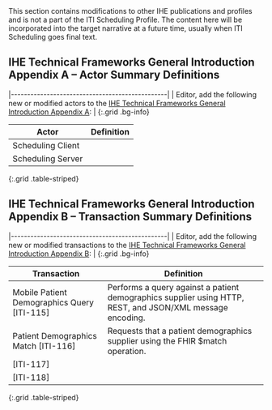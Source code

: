 <div markdown="1" class="stu-note">
This section contains modifications to other IHE publications and profiles and is not a part of the ITI Scheduling Profile. The content here will be incorporated into the target narrative at a future time, usually when ITI Scheduling goes final text.
</div>

## IHE Technical Frameworks General Introduction Appendix A – Actor Summary Definitions

|------------------------------------------------|
| Editor, add the following new or modified actors to the [IHE Technical Frameworks General Introduction Appendix A](https://profiles.ihe.net/GeneralIntro/ch-A.html): |
{:.grid .bg-info}

| Actor                         | Definition                                                                                |
| ----------------------------- | ------------------------------------------------------------------------------------------|
| Scheduling Client |  |
| Scheduling Server |  |
{:.grid .table-striped}


## IHE Technical Frameworks General Introduction Appendix B – Transaction Summary Definitions

|------------------------------------------------|
| Editor, add the following new or modified transactions to the [IHE Technical Frameworks General Introduction Appendix B](https://profiles.ihe.net/GeneralIntro/ch-B.html): |
{:.grid .bg-info}


| Transaction                              | Definition                                                                              |
| ---------------------------------------- | --------------------------------------------------------------------------------------- |
| Mobile Patient Demographics Query \[ITI-115\]   | Performs a query against a patient demographics supplier using HTTP, REST, and JSON/XML message encoding. 
| Patient Demographics Match \[ITI-116\] | Requests that a patient demographics supplier using the FHIR $match operation.|
|  \[ITI-117\] |  |
|  \[ITI-118\] |  |
{:.grid .table-striped}


